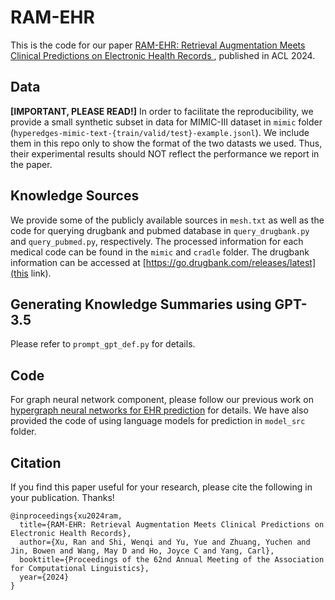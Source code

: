 # RAM-EHR

This is the code for our paper [RAM-EHR: Retrieval Augmentation Meets Clinical Predictions on Electronic Health Records
](https://arxiv.org/abs/2403.00815), published in ACL 2024.

## Data
**[IMPORTANT, PLEASE READ!]**
In order to facilitate the reproducibility, we provide a small synthetic subset in data for MIMIC-III dataset in `mimic` folder (`hyperedges-mimic-text-{train/valid/test}-example.jsonl`). We include them in this repo only to show the format of the two datasts we used. Thus, their experimental results should NOT reflect the performance we report in the paper.

## Knowledge Sources
We provide some of the publicly available sources in `mesh.txt` as well as the code for querying drugbank and pubmed database in `query_drugbank.py` and `query_pubmed.py`, respectively. The processed information for each medical code can be found in the `mimic` and `cradle` folder. The drugbank information can be accessed at [https://go.drugbank.com/releases/latest](this link). 

## Generating Knowledge Summaries using GPT-3.5
Please refer to `prompt_gpt_def.py` for details.

## Code
For graph neural network component, please follow our previous work on [hypergraph neural networks for EHR prediction](https://github.com/ritaranx/CACHE) for details. We have also provided the code of using language models for prediction in `model_src` folder.


## Citation
If you find this paper useful for your research, please cite the following in your publication. Thanks!


```
@inproceedings{xu2024ram,
  title={RAM-EHR: Retrieval Augmentation Meets Clinical Predictions on Electronic Health Records},
  author={Xu, Ran and Shi, Wenqi and Yu, Yue and Zhuang, Yuchen and Jin, Bowen and Wang, May D and Ho, Joyce C and Yang, Carl},
  booktitle={Proceedings of the 62nd Annual Meeting of the Association for Computational Linguistics},
  year={2024}
}
```
